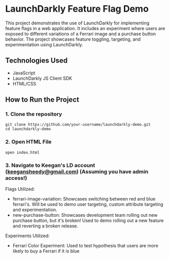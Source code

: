 # LaunchDarkly Feature Flag Demo

This project demonstrates the use of LaunchDarkly for implementing feature flags in a web application. It includes an experiment where users are exposed to different variations of a Ferrari image and a purchase button behavior. The project showcases feature toggling, targeting, and experimentation using LaunchDarkly.

## Technologies Used
- JavaScript
- LaunchDarkly JS Client SDK
- HTML/CSS

## How to Run the Project

### 1. Clone the repository
   ```
   git clone https://github.com/your-username/launchdarkly-demo.git
   cd launchdarkly-demo
   ```

### 2. Open HTML File
   ```
   open index.html
   ```

### 3. Navigate to Keegan's LD account (keegansheedy@gmail.com) (Assuming you have admin access!)

Flags Utilized:
- ferrari-image-variation: Showcases switching between red and blue ferrari's. Will be used to demo user targeting, custom attribute targeting and experimentation. 
- new-purchase-button: Showcases development team rolling out new purchase button, but it's broken! Used to demo rolling out a new feature and reverting a broken release.  
  

 Experiments Utilized:
- Ferrari Color Experiment: Used to test hypothesis that users are more likely to buy a Ferrari if it is blue
   
